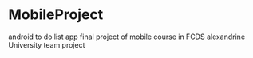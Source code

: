 # MobileProject
android  to do list app 
final project of mobile course in FCDS alexandrine  University 
team project
